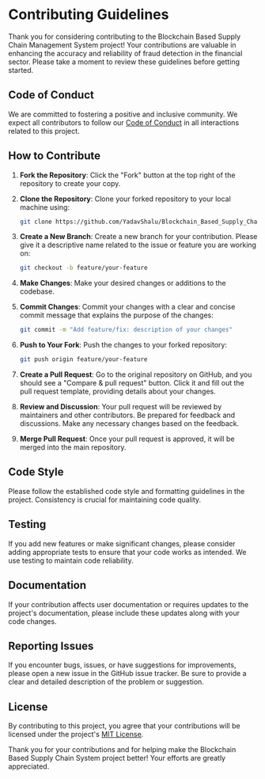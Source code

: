 # Contributing Guidelines

Thank you for considering contributing to the Blockchain Based Supply Chain Management System project! Your contributions are valuable in enhancing the accuracy and reliability of fraud detection in the financial sector. Please take a moment to review these guidelines before getting started.

## Code of Conduct

We are committed to fostering a positive and inclusive community. We expect all contributors to follow our [Code of Conduct](CODE_OF_CONDUCT.md) in all interactions related to this project.

## How to Contribute

1. **Fork the Repository**: Click the "Fork" button at the top right of the repository to create your copy.

2. **Clone the Repository**: Clone your forked repository to your local machine using:

    ```bash
    git clone https://github.com/YadavShalu/Blockchain_Based_Supply_Chain_Management_System.git
    ```

3. **Create a New Branch**: Create a new branch for your contribution. Please give it a descriptive name related to the issue or feature you are working on:

    ```bash
    git checkout -b feature/your-feature
    ```

4. **Make Changes**: Make your desired changes or additions to the codebase.

5. **Commit Changes**: Commit your changes with a clear and concise commit message that explains the purpose of the changes:

    ```bash
    git commit -m "Add feature/fix: description of your changes"
    ```

6. **Push to Your Fork**: Push the changes to your forked repository:

    ```bash
    git push origin feature/your-feature
    ```

7. **Create a Pull Request**: Go to the original repository on GitHub, and you should see a "Compare & pull request" button. Click it and fill out the pull request template, providing details about your changes.

8. **Review and Discussion**: Your pull request will be reviewed by maintainers and other contributors. Be prepared for feedback and discussions. Make any necessary changes based on the feedback.

9. **Merge Pull Request**: Once your pull request is approved, it will be merged into the main repository.

## Code Style

Please follow the established code style and formatting guidelines in the project. Consistency is crucial for maintaining code quality.

## Testing

If you add new features or make significant changes, please consider adding appropriate tests to ensure that your code works as intended. We use testing to maintain code reliability.

## Documentation

If your contribution affects user documentation or requires updates to the project's documentation, please include these updates along with your code changes.

## Reporting Issues

If you encounter bugs, issues, or have suggestions for improvements, please open a new issue in the GitHub issue tracker. Be sure to provide a clear and detailed description of the problem or suggestion.

## License

By contributing to this project, you agree that your contributions will be licensed under the project's [MIT License](LICENSE).

Thank you for your contributions and for helping make the Blockchain Based Supply Chain System project better! Your efforts are greatly appreciated.
